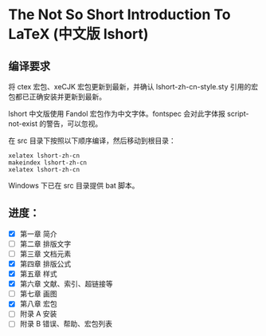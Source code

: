The Not So Short Introduction To LaTeX (中文版 lshort)
===

编译要求
---
将 ctex 宏包、xeCJK 宏包更新到最新，并确认 lshort-zh-cn-style.sty 引用的宏包都已正确安装并更新到最新。

lshort 中文版使用 Fandol 宏包作为中文字体。fontspec 会对此字体报 script-not-exist 的警告，可以忽视。

在 src 目录下按照以下顺序编译，然后移动到根目录：
```
xelatex lshort-zh-cn
makeindex lshort-zh-cn
xelatex lshort-zh-cn
```

Windows 下已在 src 目录提供 bat 脚本。

进度：
---

- [x] 第一章 简介
- [ ] 第二章 排版文字
- [ ] 第三章 文档元素
- [x] 第四章 排版公式
- [x] 第五章 样式
- [x] 第六章 文献、索引、超链接等
- [ ] 第七章 画图
- [x] 第八章 宏包
- [ ] 附录 A 安装
- [ ] 附录 B 错误、帮助、宏包列表
